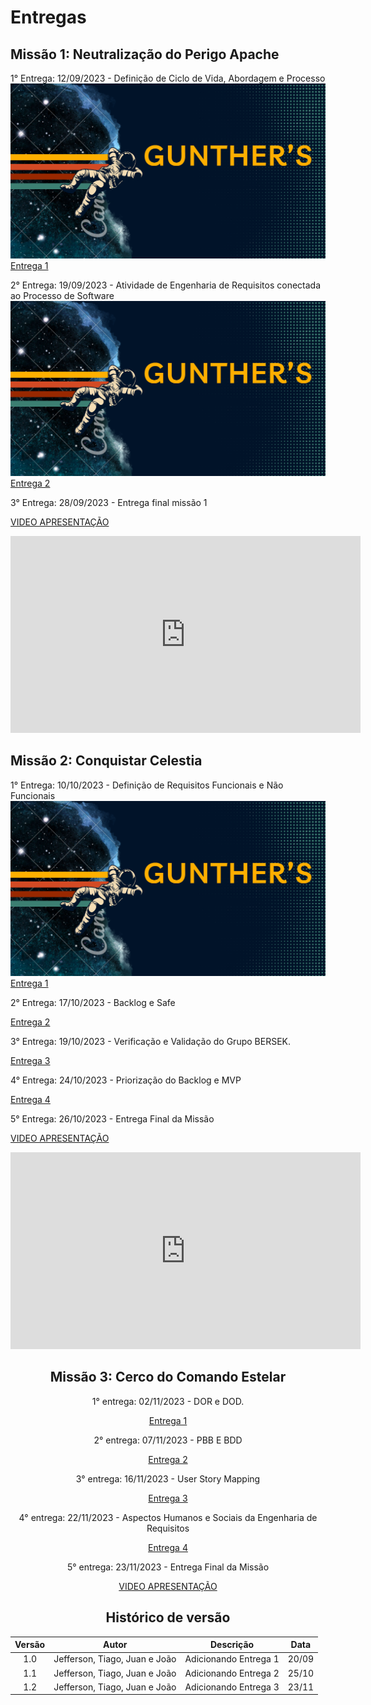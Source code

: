 # Entregas

## Missão 1: Neutralização do Perigo Apache

1° Entrega: 12/09/2023 -
Definição de Ciclo de Vida, Abordagem e Processo
![Slides](assets/imagens/slides.png) 
[Entrega 1](https://www.canva.com/design/DAFuL6830EA/tV1MUTEoWw-7mkQ6FOljVQ/edit?utm_content=DAFuL6830EA&utm_campaign=designshare&utm_medium=link2&utm_source=sharebutton)


2° Entrega: 19/09/2023 - Atividade de Engenharia de Requisitos conectada ao Processo de Software
![Slides](assets/imagens/slides.png) 
[Entrega 2](https://www.canva.com/design/DAFuuk6hZ-Y/k3tKMkdcWC_qA2JAh4IvtQ/edit?utm_content=DAFuuk6hZ-Y&utm_campaign=designshare&utm_medium=link2&utm_source=sharebutton)


3° Entrega: 28/09/2023 - Entrega final missão 1

[VIDEO APRESENTAÇÃO](https://www.youtube.com/watch?v=6vte3ta_GRs)

<center>

<iframe width="560" height="315" src="https://www.youtube.com/embed/6vte3ta_GRs?si=4_6dCliZ-XbkqYMD" title="YouTube video player" frameborder="0" allow="accelerometer; autoplay; clipboard-write; encrypted-media; gyroscope; picture-in-picture; web-share" allowfullscreen></iframe>

</center>

## Missão 2: Conquistar Celestia

1° Entrega: 10/10/2023 - Definição de Requisitos Funcionais e Não Funcionais
![Slides](assets/imagens/slides.png) 
[Entrega 1](https://www.canva.com/design/DAFxqAhdRvg/FLxCmF3lwnWlNBWdx9PDLg/edit)

2° Entrega: 17/10/2023 - Backlog e Safe 



[Entrega 2](https://app.mural.co/t/grupo3requisitos2402/m/grupo3requisitos2402/1694980157486/40f0885da9ce2341961cdd5ff5b9d35dc65fd4ee?sender=u9b51acb9052c125abc497983)

3° Entrega: 19/10/2023 - Verificação e Validação do Grupo BERSEK.

[Entrega 3](https://docs.google.com/document/d/1k4bXl_l05Wwao2wZqnsS9dirU0vxqJW9AONmUpaCTow/edit)


4° Entrega: 24/10/2023 -  Priorização do Backlog e MVP

[Entrega 4](https://mdsreq-fga-unb.github.io/2023.2-CarteiraControl/backlog/#priorizacao-de-historias-de-usuario)

5° Entrega: 26/10/2023 - Entrega Final da Missão

[VIDEO APRESENTAÇÃO](https://youtu.be/I_WQ8K1-x9s?si=elBhbMV4Z6x4m1NK)

<center>

<iframe width="560" height="315" src="https://www.youtube.com/embed/I_WQ8K1-x9s?si=IPCpGDPH1HExqKqS" title="YouTube video player" frameborder="0" allow="accelerometer; autoplay; clipboard-write; encrypted-media; gyroscope; picture-in-picture; web-share" allowfullscreen></iframe>

## Missão 3: Cerco do Comando Estelar

1° entrega: 02/11/2023 - DOR e DOD.

[Entrega 1](https://mdsreq-fga-unb.github.io/2023.2-CarteiraControl/caso_uso/#definicao-de-preparado-dor)

2° entrega:  07/11/2023 - PBB E BDD

[Entrega 2](https://mdsreq-fga-unb.github.io/2023.2-CarteiraControl/entrega3/bdd-tanas/)

3° entrega: 16/11/2023 - User Story Mapping

[Entrega 3](https://mdsreq-fga-unb.github.io/2023.2-CarteiraControl/entrega3/usm/)

4° entrega: 22/11/2023 - Aspectos Humanos e Sociais da Engenharia de Requisitos

[Entrega 4](https://mdsreq-fga-unb.github.io/2023.2-CarteiraControl/entrega3/aspectos-eticos/)

5° entrega: 23/11/2023 - Entrega Final da Missão

[VIDEO APRESENTAÇÃO]()


## Histórico de versão

| Versão  | Autor| Descrição | Data |
| :---: | :----: | :-------: | :---: |
| 1.0| Jefferson, Tiago, Juan e João |  Adicionando Entrega 1 | 20/09 |
| 1.1| Jefferson, Tiago, Juan e João |  Adicionando Entrega 2 | 25/10 |
| 1.2| Jefferson, Tiago, Juan e João |  Adicionando Entrega 3 | 23/11 |